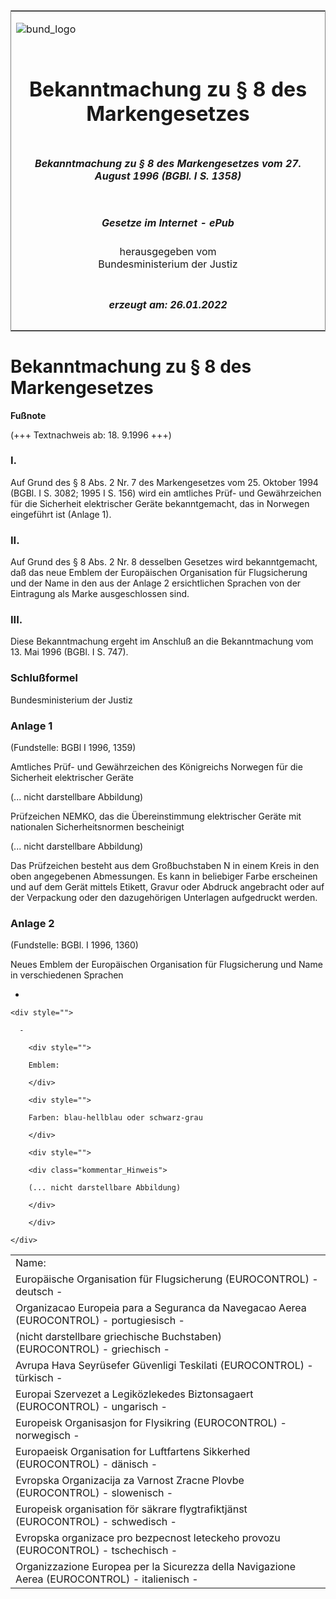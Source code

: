 <span id="DECKBLATT.html"></span>

<table border="0" frame="border" width="100%">

<tr valign="top">

<td align="left">

![bund\_logo](BfJ_2021_Web_de_de.gif)

</td>

<td align="right">

 

</td>

</tr>

<tr align="center" valign="middle">

<td colspan="2">

# Bekanntmachung zu § 8 des Markengesetzes

</td>

</tr>

<tr align="center" valign="middle">

<td colspan="2">

##### Bekanntmachung zu § 8 des Markengesetzes vom 27. August 1996 (BGBl. I S. 1358)

</td>

</tr>

<tr align="center" valign="middle">

<td colspan="2">

  
  

##### Gesetze im Internet - ePub  
  
herausgegeben vom  
Bundesministerium der Justiz

</td>

</tr>

<tr align="center" valign="bottom">

<td colspan="2">

  
  

##### erzeugt am: 26.01.2022

</td>

</tr>

</table>

<span id="BJNR135800996.html"></span>

# Bekanntmachung zu § 8 des Markengesetzes

<div>

  
**Fußnote**

<div class="jnhtml">

<div>

<div class="jurAbsatz">

(+++ Textnachweis ab: 18. 9.1996 +++)

</div>

</div>

</div>

</div>

<span id="BJNR135800996BJNE000100307.html"></span>

### I.  

<div>

<div class="jnhtml">

<div>

<div class="jurAbsatz">

Auf Grund des § 8 Abs. 2 Nr. 7 des Markengesetzes vom 25. Oktober 1994
(BGBl. I S. 3082; 1995 I S. 156) wird ein amtliches Prüf- und
Gewährzeichen für die Sicherheit elektrischer Geräte bekanntgemacht,
das in Norwegen eingeführt ist (Anlage 1).

</div>

</div>

</div>

</div>

<span id="BJNR135800996BJNE000200307.html"></span>

### II.  

<div>

<div class="jnhtml">

<div>

<div class="jurAbsatz">

Auf Grund des § 8 Abs. 2 Nr. 8 desselben Gesetzes wird bekanntgemacht,
daß das neue Emblem der Europäischen Organisation für Flugsicherung und
der Name in den aus der Anlage 2 ersichtlichen Sprachen von der
Eintragung als Marke ausgeschlossen sind.

</div>

</div>

</div>

</div>

<span id="BJNR135800996BJNE000300307.html"></span>

### III.  

<div>

<div class="jnhtml">

<div>

<div class="jurAbsatz">

Diese Bekanntmachung ergeht im Anschluß an die Bekanntmachung vom 13.
Mai 1996 (BGBl. I S. 747).

</div>

</div>

</div>

</div>

<span id="BJNR135800996BJNE000400307.html"></span>

### Schlußformel  

<div>

<div class="jnhtml">

<div>

<div class="jurAbsatz">

<span class="SP">Bundesministerium der Justiz</span>

</div>

</div>

</div>

</div>

<span id="BJNR135800996BJNE000500307.html"></span>

### Anlage 1  

<div>

<div class="jnhtml">

<div>

<div class="jurAbsatz">

<div class="kommentar_Fundstelle">

(Fundstelle: BGBl I 1996, 1359)

</div>

</div>

<div class="jurAbsatz">

Amtliches Prüf- und Gewährzeichen des Königreichs Norwegen für die
Sicherheit elektrischer Geräte  
  

<div class="kommentar_Hinweis">

(... nicht darstellbare Abbildung)

</div>

  
  
Prüfzeichen NEMKO, das die Übereinstimmung elektrischer Geräte mit
nationalen Sicherheitsnormen bescheinigt  
  

<div class="kommentar_Hinweis">

(... nicht darstellbare Abbildung)

</div>

  
  
Das Prüfzeichen besteht aus dem Großbuchstaben N in einem Kreis in den
oben angegebenen Abmessungen. Es kann in beliebiger Farbe erscheinen und
auf dem Gerät mittels Etikett, Gravur oder Abdruck angebracht oder auf
der Verpackung oder den dazugehörigen Unterlagen aufgedruckt werden.

</div>

</div>

</div>

</div>

<span id="BJNR135800996BJNE000600307.html"></span>

### Anlage 2  

<div>

<div class="jnhtml">

<div>

<div class="jurAbsatz">

<div class="kommentar_Fundstelle">

(Fundstelle: BGBl. I 1996, 1360)

</div>

</div>

<div class="jurAbsatz">

Neues Emblem der Europäischen Organisation für Flugsicherung und Name in
verschiedenen Sprachen

  - 
    
    <div style="">
    
      - 
        
        <div style="">
        
        Emblem:
        
        </div>
        
        <div style="">
        
        Farben: blau-hellblau oder schwarz-grau
        
        </div>
        
        <div style="">
        
        <div class="kommentar_Hinweis">
        
        (... nicht darstellbare Abbildung)
        
        </div>
        
        </div>
    
    </div>

  

<table>
<colgroup>
<col style="width: 100%" />
</colgroup>
<tbody>
<tr class="odd">
<td style="text-align: left;">Name:</td>
</tr>
<tr class="even">
<td style="text-align: left;">Europäische Organisation für Flugsicherung (EUROCONTROL) - deutsch -</td>
</tr>
<tr class="odd">
<td style="text-align: left;">Organizacao Europeia para a Seguranca da Navegacao Aerea (EUROCONTROL) - portugiesisch -</td>
</tr>
<tr class="even">
<td style="text-align: left;"><div class="kommentar_Hinweis">
(nicht darstellbare griechische Buchstaben)
</div>
(EUROCONTROL) - griechisch -</td>
</tr>
<tr class="odd">
<td style="text-align: left;">Avrupa Hava Seyrüsefer Güvenligi Teskilati (EUROCONTROL) - türkisch -</td>
</tr>
<tr class="even">
<td style="text-align: left;">Europai Szervezet a Legiközlekedes Biztonsagaert (EUROCONTROL) - ungarisch -</td>
</tr>
<tr class="odd">
<td style="text-align: left;">Europeisk Organisasjon for Flysikring (EUROCONTROL) - norwegisch -</td>
</tr>
<tr class="even">
<td style="text-align: left;">Europaeisk Organisation for Luftfartens Sikkerhed (EUROCONTROL) - dänisch -</td>
</tr>
<tr class="odd">
<td style="text-align: left;">Evropska Organizacija za Varnost Zracne Plovbe (EUROCONTROL) - slowenisch -</td>
</tr>
<tr class="even">
<td style="text-align: left;">Europeisk organisation för säkrare flygtrafiktjänst (EUROCONTROL) - schwedisch -</td>
</tr>
<tr class="odd">
<td style="text-align: left;">Evropska organizace pro bezpecnost leteckeho provozu (EUROCONTROL) - tschechisch -</td>
</tr>
<tr class="even">
<td style="text-align: left;">Organizzazione Europea per la Sicurezza della Navigazione Aerea (EUROCONTROL) - italienisch -</td>
</tr>
</tbody>
</table>

</div>

</div>

</div>

</div>
